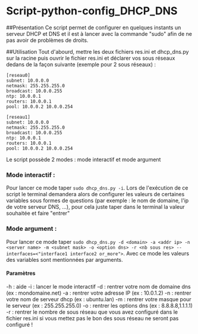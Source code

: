 # Script-python-config_DHCP_DNS
##Présentation
Ce script permet de configurer en quelques instants un serveur DHCP et DNS et il est à lancer 
avec la commande "sudo" afin de ne pas avoir de problèmes de droits.

##Utilisation
Tout d'abourd, mettre les deux fichiers res.ini et dhcp_dns.py sur la racine puis ouvrir le fichier res.ini et 
déclarer vos sous réseaux dedans de la façon suivante (exemple pour 2 sous réseaux) :

```
[reseau0]
subnet: 10.0.0.0
netmask: 255.255.255.0
broadcast: 10.0.0.255
ntp: 10.0.0.1
routers: 10.0.0.1
pool: 10.0.0.2 10.0.0.254

[reseau1]
subnet: 10.0.0.0
netmask: 255.255.255.0
broadcast: 10.0.0.255
ntp: 10.0.0.1
routers: 10.0.0.1
pool: 10.0.0.2 10.0.0.254
```


Le script possède 2 modes : mode interactif et mode argument

### Mode interactif :
Pour lancer ce mode taper `sudo dhcp_dns.py -i`. Lors de l'exécution de ce script le terminal demandera alors de configurer les 
valeurs de certaines variables sous formes de questions (par exemple : le nom de domaine, l'ip de votre serveur DNS, ...), pour cela juste 
taper dans le terminal la valeur souhaitée et faire "entrer"

### Mode argument :
Pour lancer ce mode taper `sudo dhcp_dns.py -d <domain> -a <addr ip> -n <server name> -m <subnet mask> -o <option dns> -r <nb sous res> --interfaces=<"interface1 interface2 or_more">`.
Avec ce mode les valeurs des variables sont mentionnées par arguments.
#### Paramètres
-h : aide 
-i : lancer le mode interactif
-d : rentrer votre nom de domaine dns (ex : mondomaine.net)
-a : rentrer votre adresse IP (ex : 10.0.1.2)
-n : rentrer votre nom de serveur dhcp (ex : ubuntu.lan)
-m : rentrer votre masque pour le serveur (ex : 255.255.255.0)
-o : rentrer les options dns (ex : 8.8.8.8,1.1.1.1)
-r : rentrer le nombre de sous réseau que vous avez configuré dans le fichier res.ini si vous mettez pas le bon des sous réseau ne 
seront pas configuré !
 
